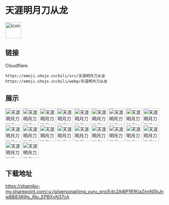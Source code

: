 # 天涯明月刀从龙
<img src="https://emoji.shojo.cn/bili/src/天涯明月刀从龙/icon.png" width="50" height="50" alt="icon">

## 链接
Cloudflare:
```
https://emoji.shojo.cn/bili/src/天涯明月刀从龙
https://emoji.shojo.cn/bili/webp/天涯明月刀从龙
```
## 展示
<img src="https://emoji.shojo.cn/bili/src/天涯明月刀从龙/天涯明月刀从龙-比心.png" width="50" height="50" alt="天涯明月刀从龙-比心">
<img src="https://emoji.shojo.cn/bili/src/天涯明月刀从龙/天涯明月刀从龙-吃瓜.png" width="50" height="50" alt="天涯明月刀从龙-吃瓜">
<img src="https://emoji.shojo.cn/bili/src/天涯明月刀从龙/天涯明月刀从龙-冲鸭.png" width="50" height="50" alt="天涯明月刀从龙-冲鸭">
<img src="https://emoji.shojo.cn/bili/src/天涯明月刀从龙/天涯明月刀从龙-得意.png" width="50" height="50" alt="天涯明月刀从龙-得意">
<img src="https://emoji.shojo.cn/bili/src/天涯明月刀从龙/天涯明月刀从龙-滴汗.png" width="50" height="50" alt="天涯明月刀从龙-滴汗">
<img src="https://emoji.shojo.cn/bili/src/天涯明月刀从龙/天涯明月刀从龙-干杯.png" width="50" height="50" alt="天涯明月刀从龙-干杯">
<img src="https://emoji.shojo.cn/bili/src/天涯明月刀从龙/天涯明月刀从龙-击掌.png" width="50" height="50" alt="天涯明月刀从龙-击掌">
<img src="https://emoji.shojo.cn/bili/src/天涯明月刀从龙/天涯明月刀从龙-锦鲤光环.png" width="50" height="50" alt="天涯明月刀从龙-锦鲤光环">
<img src="https://emoji.shojo.cn/bili/src/天涯明月刀从龙/天涯明月刀从龙-氪.png" width="50" height="50" alt="天涯明月刀从龙-氪">
<img src="https://emoji.shojo.cn/bili/src/天涯明月刀从龙/天涯明月刀从龙-麻了.png" width="50" height="50" alt="天涯明月刀从龙-麻了">
<img src="https://emoji.shojo.cn/bili/src/天涯明月刀从龙/天涯明月刀从龙-破防.png" width="50" height="50" alt="天涯明月刀从龙-破防">
<img src="https://emoji.shojo.cn/bili/src/天涯明月刀从龙/天涯明月刀从龙-闪亮登场.png" width="50" height="50" alt="天涯明月刀从龙-闪亮登场">
<img src="https://emoji.shojo.cn/bili/src/天涯明月刀从龙/天涯明月刀从龙-上班.png" width="50" height="50" alt="天涯明月刀从龙-上班">
<img src="https://emoji.shojo.cn/bili/src/天涯明月刀从龙/天涯明月刀从龙-生气.png" width="50" height="50" alt="天涯明月刀从龙-生气">
<img src="https://emoji.shojo.cn/bili/src/天涯明月刀从龙/天涯明月刀从龙-酸.png" width="50" height="50" alt="天涯明月刀从龙-酸">
<img src="https://emoji.shojo.cn/bili/src/天涯明月刀从龙/天涯明月刀从龙-天下第一.png" width="50" height="50" alt="天涯明月刀从龙-天下第一">
<img src="https://emoji.shojo.cn/bili/src/天涯明月刀从龙/天涯明月刀从龙-为人民服务.png" width="50" height="50" alt="天涯明月刀从龙-为人民服务">
<img src="https://emoji.shojo.cn/bili/src/天涯明月刀从龙/天涯明月刀从龙-问号.png" width="50" height="50" alt="天涯明月刀从龙-问号">
<img src="https://emoji.shojo.cn/bili/src/天涯明月刀从龙/天涯明月刀从龙-羡慕.png" width="50" height="50" alt="天涯明月刀从龙-羡慕">
<img src="https://emoji.shojo.cn/bili/src/天涯明月刀从龙/天涯明月刀从龙-赞.png" width="50" height="50" alt="天涯明月刀从龙-赞">

## 下载地址

https://shamiko-my.sharepoint.com/:u:/g/personal/img_yuru_pro/Edc2AjBP1R1KiaZnnN5hJnwBB8389ts_lNo_EPBXyN37cA